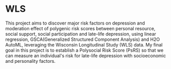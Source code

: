 # WLS

This project aims to discover major risk factors on depression and moderation effect of polygenic risk scores between personal resource, social support, social participation and late-life depression, using linear regression, GSCA(Generalized Structured Component Analysis) and H2O AutoML, leveraging the Wisconsin Longitudinal Study (WLS) data. My final goal in this project is to establish a Polysocial Risk Score (PsRS) so that we can measure an individual's risk for late-life depression with socioeconomic and personality factors.
